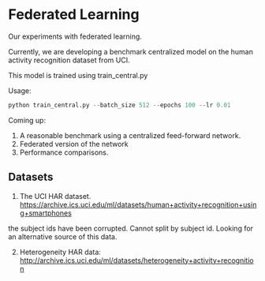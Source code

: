 # Federated Learning


Our experiments with federated learning.

Currently, we are developing a benchmark centralized model on the 
human activity recognition dataset from UCI. 

This model is trained using train_central.py

Usage: 
```python 
python train_central.py --batch_size 512 --epochs 100 --lr 0.01
```

Coming up: 
1. A reasonable benchmark using a centralized feed-forward network.
2. Federated version of the network 
3. Performance comparisons. 


## Datasets
1. The UCI HAR dataset.  https://archive.ics.uci.edu/ml/datasets/human+activity+recognition+using+smartphones  
 
 the subject ids have been corrupted. Cannot split by subject id. Looking for an alternative source of this data.

2. Heterogeneity HAR data: http://archive.ics.uci.edu/ml/datasets/heterogeneity+activity+recognition


